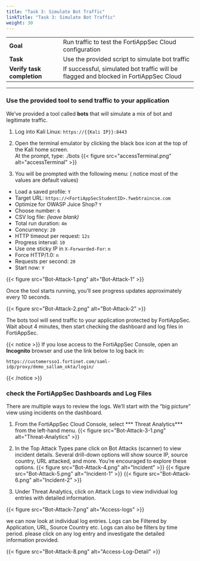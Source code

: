```yaml
---
title: "Task 3: Simulate Bot Traffic"
linkTitle: "Task 3: Simulate Bot Traffic"
weight: 30
---
```


|                            |    |  
|----------------------------|----
| **Goal**                   | Run traffic to test the FortiAppSec Cloud configuration  
| **Task**                   | Use the provided script to simulate bot traffic  
| **Verify task completion** | If successful, simulated bot traffic will be flagged and blocked in FortiAppSec Cloud  

---

### Use the provided tool to send traffic to your application

We’ve provided a tool called **bots** that will simulate a mix of bot and legitimate traffic.

1. Log into Kali Linux:  ```https://{{Kali IP}}:8443```

2. Open the terminal emulator by clicking the black box icon at the top of the Kali home screen.  
At the prompt, type:  ./bots
    {{< figure src="accessTerminal.png" alt="accessTerminal" >}}


3. You will be prompted with the following menu: ( notice most of the values are default values)

- Load a saved profile: `Y`  
- Target URL: `https://<FortiAppSecStudentID>.fwebtraincse.com`  
- Optimize for OWASP Juice Shop? `Y`  
- Choose number: `6`  
- CSV log file: *(leave blank)*  
- Total run duration: `4m`  
- Concurrency: `20`  
- HTTP timeout per request: `12s`  
- Progress interval: `10`  
- Use one sticky IP in `X-Forwarded-For`: `n`  
- Force HTTP/1.0: `n`  
- Requests per second: `20`  
- Start now: `Y`

{{< figure src="Bot-Attack-1.png" alt="Bot-Attack-1" >}}

Once the tool starts running, you’ll see progress updates approximately every 10 seconds.

{{< figure src="Bot-Attack-2.png" alt="Bot-Attack-2" >}}

The bots tool will send traffic to your application protected by FortiAppSec.
Wait about 4 minutes, then start checking the dashboard and log files in FortiAppSec.


{{< notice >}}
If you lose access to the FortiAppSec Console, open an <strong>Incognito</strong> browser and use the link below to log back in:

<pre><code>https://customersso1.fortinet.com/saml-idp/proxy/demo_sallam_okta/login/</code></pre>
{{< /notice >}}


### check the FortiAppSec Dashboards and Log Files

There are multiple ways to review the logs. We’ll start with the “big picture” view using incidents on the dashboard.

 1.  From the FortiAppSec Cloud Console, select *** Threat Analytics*** from the left-hand menu.
 {{< figure src="Bot-Attack-3-1.png" alt="Threat-Analytics" >}}

 2. In the Top Attack Types pane click on Bot Attacks (scanner) to view incident details.
  Several drill-down options will show source IP, source country, URL attacked, and more.
  You’re encouraged to explore these options. 
 {{< figure src="Bot-Attack-4.png" alt="Incident" >}}
 {{< figure src="Bot-Attack-5.png" alt="Incident-1" >}}
 {{< figure src="Bot-Attack-6.png" alt="Incident-2" >}}

 3. Under Threat Analytics, click on Attack Logs to view individual log entries with detailed information.

 {{< figure src="Bot-Attack-7.png" alt="Access-logs" >}}

we can now look at individual log entries. Logs can be Filtered by Application, URL, Source Country etc. Logs can also be filters by time period. 
please click on any log entry and investigate the detailed information provided. 

{{< figure src="Bot-Attack-8.png" alt="Access-Log-Detail" >}}